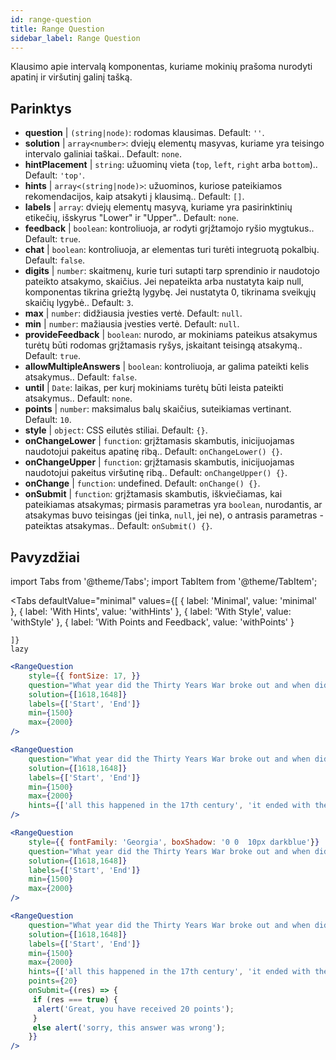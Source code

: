 ```yaml
---
id: range-question
title: Range Question
sidebar_label: Range Question
---
```


Klausimo apie intervalą komponentas, kuriame mokinių prašoma nurodyti apatinį ir viršutinį galinį tašką.

## Parinktys

* __question__ | `(string|node)`: rodomas klausimas. Default: `''`.
* __solution__ | `array<number>`: dviejų elementų masyvas, kuriame yra teisingo intervalo galiniai taškai.. Default: `none`.
* __hintPlacement__ | `string`: užuominų vieta (`top`, `left`, `right` arba `bottom`).. Default: `'top'`.
* __hints__ | `array<(string|node)>`: užuominos, kuriose pateikiamos rekomendacijos, kaip atsakyti į klausimą.. Default: `[]`.
* __labels__ | `array`: dviejų elementų masyvą, kuriame yra pasirinktinių etikečių, išskyrus "Lower" ir "Upper".. Default: `none`.
* __feedback__ | `boolean`: kontroliuoja, ar rodyti grįžtamojo ryšio mygtukus.. Default: `true`.
* __chat__ | `boolean`: kontroliuoja, ar elementas turi turėti integruotą pokalbių. Default: `false`.
* __digits__ | `number`: skaitmenų, kurie turi sutapti tarp sprendinio ir naudotojo pateikto atsakymo, skaičius. Jei nepateikta arba nustatyta kaip null, komponentas tikrina griežtą lygybę. Jei nustatyta 0, tikrinama sveikųjų skaičių lygybė.. Default: `3`.
* __max__ | `number`: didžiausia įvesties vertė. Default: `null`.
* __min__ | `number`: mažiausia įvesties vertė. Default: `null`.
* __provideFeedback__ | `boolean`: nurodo, ar mokiniams pateikus atsakymus turėtų būti rodomas grįžtamasis ryšys, įskaitant teisingą atsakymą.. Default: `true`.
* __allowMultipleAnswers__ | `boolean`: kontroliuoja, ar galima pateikti kelis atsakymus.. Default: `false`.
* __until__ | `Date`: laikas, per kurį mokiniams turėtų būti leista pateikti atsakymus.. Default: `none`.
* __points__ | `number`: maksimalus balų skaičius, suteikiamas vertinant. Default: `10`.
* __style__ | `object`: CSS eilutės stiliai. Default: `{}`.
* __onChangeLower__ | `function`: grįžtamasis skambutis, inicijuojamas naudotojui pakeitus apatinę ribą.. Default: `onChangeLower() {}`.
* __onChangeUpper__ | `function`: grįžtamasis skambutis, inicijuojamas naudotojui pakeitus viršutinę ribą.. Default: `onChangeUpper() {}`.
* __onChange__ | `function`: undefined. Default: `onChange() {}`.
* __onSubmit__ | `function`: grįžtamasis skambutis, iškviečiamas, kai pateikiamas atsakymas; pirmasis parametras yra `boolean`, nurodantis, ar atsakymas buvo teisingas (jei tinka, `null`, jei ne), o antrasis parametras - pateiktas atsakymas.. Default: `onSubmit() {}`.


## Pavyzdžiai

import Tabs from '@theme/Tabs';
import TabItem from '@theme/TabItem';

<Tabs
    defaultValue="minimal"
    values={[
        { label: 'Minimal', value: 'minimal' },
        { label: 'With Hints', value: 'withHints' },
        { label: 'With Style', value: 'withStyle' },
        { label: 'With Points and Feedback', value: 'withPoints' }
        
    ]}
    lazy
>

<TabItem value="minimal">

```jsx live
<RangeQuestion
    style={{ fontSize: 17, }}
    question="What year did the Thirty Years War broke out and when did it?"
    solution={[1618,1648]}
    labels={['Start', 'End']}
    min={1500}
    max={2000}
/>
```

</TabItem>

<TabItem value="withHints">

```jsx live
<RangeQuestion
    question="What year did the Thirty Years War broke out and when did it?"
    solution={[1618,1648]}
    labels={['Start', 'End']}
    min={1500}
    max={2000}
    hints={['all this happened in the 17th century', 'it ended with the Peace of Westphalia in 1648']}
/>
```

</TabItem>

<TabItem value="withStyle">

```jsx live
<RangeQuestion
    style={{ fontFamily: 'Georgia', boxShadow: '0 0  10px darkblue'}}
    question="What year did the Thirty Years War broke out and when did it?"
    solution={[1618,1648]}
    labels={['Start', 'End']}
    min={1500}
    max={2000}
/>
```

</TabItem>

<TabItem value="withPoints">

```jsx live
<RangeQuestion
    question="What year did the Thirty Years War broke out and when did it?"
    solution={[1618,1648]}
    labels={['Start', 'End']}
    min={1500}
    max={2000}
    hints={['all this happened in the 17th century', 'it ended with the Peace of Westphalia in 1648']}
    points={20}
    onSubmit={(res) => {
     if (res === true) {
      alert('Great, you have received 20 points');
     }
     else alert('sorry, this answer was wrong');
    }}
/>
```

</TabItem>

</Tabs>
